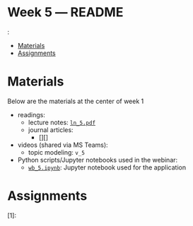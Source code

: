 Week 5 ― README
===============
<!-- vim-markdown-toc GFM -->
:
* [Materials](#materials)
* [Assignments](#assignments)

<!-- vim-markdown-toc -->

Materials
=========

Below are the materials at the center of week 1

+ readings: 
  - lecture notes: [`ln_5.pdf`](week5/ln_5.pdf)
  - journal articles:
      * [][]
+ videos (shared via MS Teams):
  - topic modeling: `v_5`
+ Python scripts/Jupyter notebooks used in the webinar:
  - [`wb_5.ipynb`](week5/wb_5.ipynb): Jupyter notebook used for the application 


Assignments
===========



  [1]: 

 